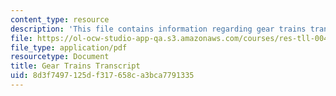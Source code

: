 ```yaml
---
content_type: resource
description: 'This file contains information regarding gear trains transcript. '
file: https://ol-ocw-studio-app-qa.s3.amazonaws.com/courses/res-tll-004-stem-concept-videos-fall-2013/8d3f7497125df317658ca3bca7791335_MITRES_TLL-004F13_GearTra.pdf
file_type: application/pdf
resourcetype: Document
title: Gear Trains Transcript
uid: 8d3f7497-125d-f317-658c-a3bca7791335
---
```

